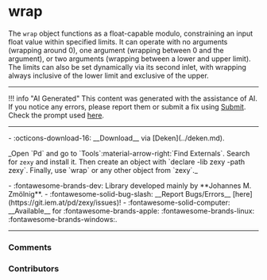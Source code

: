 # wrap

The `wrap` object functions as a float-capable modulo, constraining an input float value within specified limits. It can operate with no arguments (wrapping around 0), one argument (wrapping between 0 and the argument), or two arguments (wrapping between a lower and upper limit). The limits can also be set dynamically via its second inlet, with wrapping always inclusive of the lower limit and exclusive of the upper.

---

!!! info "AI Generated"
    This content was generated with the assistance of AI. If you notice any errors, please report them or submit a fix using [Submit](../submit.md). Check the prompt used [here](../prompts/helppatchai.md).

---

<div class="grid cards" markdown>
- :octicons-download-16: __Download__ via [Deken](../deken.md).  <p style="font-size: 14px">_Open `Pd` and go to `Tools`:material-arrow-right:`Find Externals`. Search for <code>zexy</code> and install it. Then create an object with `declare -lib zexy -path zexy`. Finally, use `wrap` or any other object from `zexy`._</p>
- :fontawesome-brands-dev: Library developed mainly by **Johannes M. Zmölnig**.
- :fontawesome-solid-bug-slash: __Report Bugs/Errors__ [here](https://git.iem.at/pd/zexy/issues)!
- :fontawesome-solid-computer: __Available__ for :fontawesome-brands-apple: :fontawesome-brands-linux: :fontawesome-brands-windows:.
</div>

---

<h3>Comments</h3>

<script src="https://giscus.app/client.js"
    data-repo="charlesneimog/Awesome-PD"
    data-repo-id="R_kgDOLaunFg"
    data-category="Comments"
    data-category-id="DIC_kwDOLaunFs4CnXHy"
    data-mapping="title"
    data-strict="0"
    data-reactions-enabled="1"
    data-emit-metadata="0"
    data-input-position="bottom"
    data-theme="preferred_color_scheme"
    data-lang="en"
    data-loading="lazy"
    crossorigin="anonymous"
    async>
</script>
    
<h3>Contributors</h3>

<div id="avatars"></div>

<script>
const nicknames = ["charlesneimog"];
const container = document.getElementById('avatars');
nicknames.forEach(nick => {
  const link = document.createElement('a');
  link.href = `https://github.com/${nick}`;
  link.target = '_blank'; // opens in new tab
  const img = document.createElement('img');
  img.src = `https://github.com/${nick}.png`;
  img.alt = nick;
  img.className = 'avatar';
  link.appendChild(img);
  container.appendChild(link);
});
</script>
    